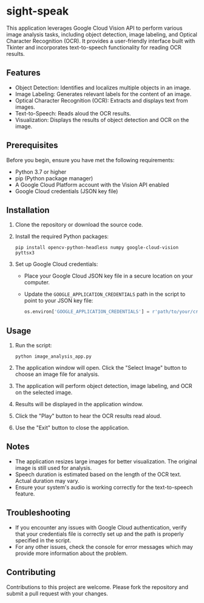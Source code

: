 # sight-speak


This application leverages Google Cloud Vision API to perform various image analysis tasks, including object detection, image labeling, and Optical Character Recognition (OCR). It provides a user-friendly interface built with Tkinter and incorporates text-to-speech functionality for reading OCR results.

## Features

- Object Detection: Identifies and localizes multiple objects in an image.
- Image Labeling: Generates relevant labels for the content of an image.
- Optical Character Recognition (OCR): Extracts and displays text from images.
- Text-to-Speech: Reads aloud the OCR results.
- Visualization: Displays the results of object detection and OCR on the image.

## Prerequisites

Before you begin, ensure you have met the following requirements:

- Python 3.7 or higher
- pip (Python package manager)
- A Google Cloud Platform account with the Vision API enabled
- Google Cloud credentials (JSON key file)

## Installation

1. Clone the repository or download the source code.

2. Install the required Python packages:

   ```
   pip install opencv-python-headless numpy google-cloud-vision pyttsx3
   ```

3. Set up Google Cloud credentials:
   - Place your Google Cloud JSON key file in a secure location on your computer.
   - Update the `GOOGLE_APPLICATION_CREDENTIALS` path in the script to point to your JSON key file:

     ```python
     os.environ['GOOGLE_APPLICATION_CREDENTIALS'] = r'path/to/your/credentials.json'
     ```

## Usage

1. Run the script:

   ```
   python image_analysis_app.py
   ```

2. The application window will open. Click the "Select Image" button to choose an image file for analysis.

3. The application will perform object detection, image labeling, and OCR on the selected image.

4. Results will be displayed in the application window.

5. Click the "Play" button to hear the OCR results read aloud.

6. Use the "Exit" button to close the application.

## Notes

- The application resizes large images for better visualization. The original image is still used for analysis.
- Speech duration is estimated based on the length of the OCR text. Actual duration may vary.
- Ensure your system's audio is working correctly for the text-to-speech feature.

## Troubleshooting

- If you encounter any issues with Google Cloud authentication, verify that your credentials file is correctly set up and the path is properly specified in the script.
- For any other issues, check the console for error messages which may provide more information about the problem.

## Contributing

Contributions to this project are welcome. Please fork the repository and submit a pull request with your changes.


